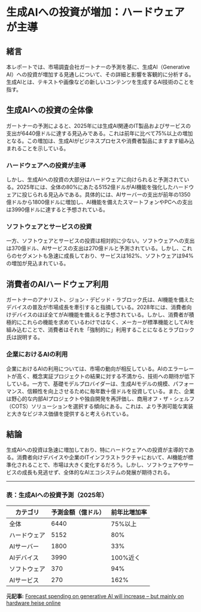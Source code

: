 # 生成AIへの投資が増加：ハードウェアが主導

## 緒言

本レポートでは、市場調査会社ガートナーの予測を基に、生成AI（Generative AI）への投資が増加する見通しについて、その詳細と影響を客観的に分析する。生成AIとは、テキストや画像などの新しいコンテンツを生成するAI技術のことを指す。

## 生成AIへの投資の全体像

ガートナーの予測によると、2025年には生成AI関連のIT製品およびサービスの支出が6440億ドルに達する見込みである。これは前年に比べて75%以上の増加となる。この増加は、生成AIがビジネスプロセスや消費者製品にますます組み込まれることを示している。

### ハードウェアへの投資が主導

しかし、生成AIへの投資の大部分はハードウェアに向けられると予測されている。2025年には、全体の80%にあたる5152億ドルがAI機能を強化したハードウェアに投じられる見込みである。具体的には、AIサーバーの支出が前年の1350億ドルから1800億ドルに増加し、AI機能を備えたスマートフォンやPCへの支出は3990億ドルに達すると予想されている。

### ソフトウェアとサービスの投資

一方、ソフトウェアとサービスの投資は相対的に少ない。ソフトウェアへの支出は370億ドル、AIサービスの支出は270億ドルと予測されている。しかし、これらのセグメントも急速に成長しており、サービスは162%、ソフトウェアは94%の増加が見込まれている。

## 消費者のAIハードウェア利用

ガートナーのアナリスト、ジョン・デビッド・ラブロック氏は、AI機能を備えたデバイスの普及が市場成長を牽引すると指摘している。2028年には、消費者向けデバイスのほぼ全てがAI機能を備えると予想されている。しかし、消費者が積極的にこれらの機能を求めているわけではなく、メーカーが標準機能としてAIを組み込むことで、消費者はそれを「強制的に」利用することになるとラブロック氏は説明する。

### 企業におけるAIの利用

企業におけるAIの利用については、市場の動向が相反している。AIのエラーレートが高く、概念実証プロジェクトの結果に対する不満から、技術への期待が低下している。一方で、基礎モデルプロバイダーは、生成AIモデルの規模、パフォーマンス、信頼性を向上させるために毎年数十億ドルを投資している。また、企業は野心的な内部AIプロジェクトや独自開発を再評価し、商用オフ・ザ・シェルフ（COTS）ソリューションを選択する傾向にある。これは、より予測可能な実装と大きなビジネス価値を提供すると考えられている。

## 結論

生成AIへの投資は急速に増加しており、特にハードウェアへの投資が主導的である。消費者向けデバイスや企業のITインフラストラクチャにおいて、AI機能が標準化されることで、市場は大きく変化するだろう。しかし、ソフトウェアやサービスの成長も見逃せず、全体的なAIエコシステムの発展が期待される。

---

### 表：生成AIへの投資予測（2025年）

| カテゴリ | 予測金額（億ドル） | 前年比増加率 |
|----------------|-------------------|-------------|
| 全体 | 6440 | 75%以上 |
| ハードウェア | 5152 | 80% |
| AIサーバー | 1800 | 33% |
| AIデバイス | 3990 | 100%近く |
| ソフトウェア | 370 | 94% |
| AIサービス | 270 | 162% |

**元記事:** [
 Forecast spending on generative AI will increase – but mainly on hardware heise online
](https://www.heise.de/en/news/Forecast-spending-on-generative-AI-will-increase-but-mainly-on-hardware-10333974.html)